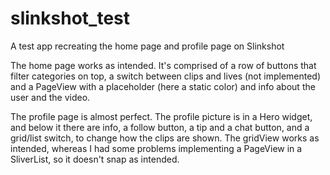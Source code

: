 # slinkshot_test

A test app recreating the home page and profile page on Slinkshot

The home page works as intended. It's comprised of a row of buttons that filter categories on top, a switch between clips and lives (not implemented) and a PageView with a placeholder (here a static color) and info about the user and the video.

The profile page is almost perfect. The profile picture is in a Hero widget, and below it there are info, a follow button, a tip and a chat button, and a grid/list switch, to change how the clips are shown. The gridView works as intended, whereas I had some problems implementing a PageView in a SliverList, so it doesn't snap as intended.
